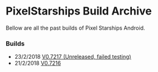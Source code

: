 # PixelStarships Build Archive

Bellow are all the past builds of Pixel Starships Android.

### Builds
- 23/2/2018 [V0.7217 (Unreleased, failed testing)](https://github.com/savysoda/PixelStarshipsAndroidBuildArchive/raw/master/builds/beta/PSAndroidProd-0_7217.apk)
- 21/2/2018 [V0.7216](https://github.com/savysoda/PixelStarshipsAndroidBuildArchive/raw/master/builds/beta/PSAndroidProd-0_7216.apk)
